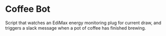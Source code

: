 # Coffee Bot

Script that watches an EdiMax energy monitoring plug for current draw, and triggers a slack message when a pot of coffee has finished brewing.
